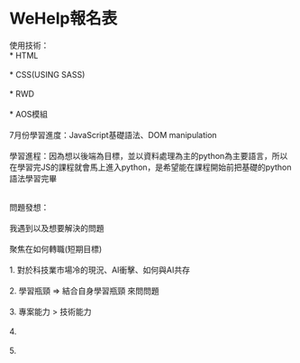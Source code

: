 WeHelp報名表
============
使用技術：
<br>* HTML<br>
<br>* CSS(USING SASS)<br>
<br>* RWD<br>
<br>* AOS模組<br>
<br>7月份學習進度：JavaScript基礎語法、DOM manipulation<br>
<br>學習進程：因為想以後端為目標，並以資料處理為主的python為主要語言，所以在學習完JS的課程就會馬上進入python，是希望能在課程開始前把基礎的python語法學習完畢<br>

<br>問題發想：<br>
<br>我遇到以及想要解決的問題<br>
<br>聚焦在如何轉職(短期目標)<br>
<br>1. 對於科技業市場冷的現況、AI衝擊、如何與AI共存<br>
<br>2. 學習瓶頸 => 結合自身學習瓶頸 來問問題<br>
<br>3. 專案能力 > 技術能力 <br>
<br>4. <br>
<br>5. <br>
